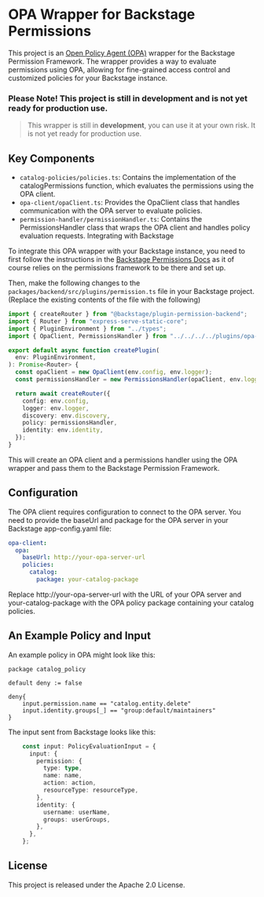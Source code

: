 # OPA Wrapper for Backstage Permissions
This project is an [Open Policy Agent (OPA)](https://github.com/open-policy-agent/opa) wrapper for the Backstage Permission Framework. The wrapper provides a way to evaluate permissions using OPA, allowing for fine-grained access control and customized policies for your Backstage instance.

### **Please Note! This project is still in development and is not yet ready for production use.**

>This wrapper is still in **development**, you can use it at your own risk. It is not yet ready for production use.

## Key Components
- `catalog-policies/policies.ts`: Contains the implementation of the catalogPermissions function, which evaluates the permissions using the OPA client.
- `opa-client/opaClient.ts`: Provides the OpaClient class that handles communication with the OPA server to evaluate policies.
- `permission-handler/permissionHandler.ts`: Contains the PermissionsHandler class that wraps the OPA client and handles policy evaluation requests.
  Integrating with Backstage

To integrate this OPA wrapper with your Backstage instance, you need to first follow the instructions in the [Backstage Permissions Docs](https://backstage.io/docs/permissions/overview) as it of course relies on the permissions framework to be there and set up. 

Then, make the following changes to the `packages/backend/src/plugins/permission.ts` file in your Backstage project. (Replace the existing contents of the file with the following)

```typescript
import { createRouter } from "@backstage/plugin-permission-backend";
import { Router } from "express-serve-static-core";
import { PluginEnvironment } from "../types";
import { OpaClient, PermissionsHandler } from "../../../../plugins/opa-wrapper/src";

export default async function createPlugin(
  env: PluginEnvironment,
): Promise<Router> {
  const opaClient = new OpaClient(env.config, env.logger);
  const permissionsHandler = new PermissionsHandler(opaClient, env.logger);

  return await createRouter({
    config: env.config,
    logger: env.logger,
    discovery: env.discovery,
    policy: permissionsHandler,
    identity: env.identity,
  });
}
```

This will create an OPA client and a permissions handler using the OPA wrapper and pass them to the Backstage Permission Framework.

## Configuration
The OPA client requires configuration to connect to the OPA server. You need to provide the baseUrl and package for the OPA server in your Backstage app-config.yaml file:

```yaml
opa-client:
  opa:
    baseUrl: http://your-opa-server-url
    policies:
      catalog:
        package: your-catalog-package
```

Replace http://your-opa-server-url with the URL of your OPA server and your-catalog-package with the OPA policy package containing your catalog policies.

## An Example Policy and Input

An example policy in OPA might look like this:

```rego
package catalog_policy

default deny := false

deny{
    input.permission.name == "catalog.entity.delete"
    input.identity.groups[_] == "group:default/maintainers"
}
```

The input sent from Backstage looks like this:

```typescript
    const input: PolicyEvaluationInput = {
      input: {
        permission: {
          type: type,
          name: name,
          action: action,
          resourceType: resourceType,
        },
        identity: {
          username: userName,
          groups: userGroups,
        },
      },
    };
```

## License
This project is released under the Apache 2.0 License.